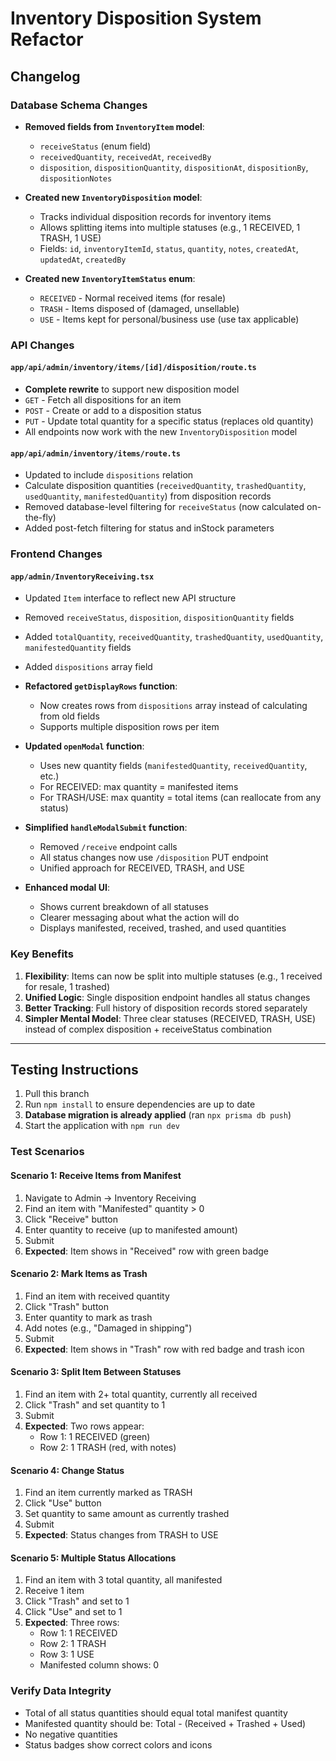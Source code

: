 # Inventory Disposition System Refactor

## Changelog

### Database Schema Changes
- **Removed fields from `InventoryItem` model**:
  - `receiveStatus` (enum field)
  - `receivedQuantity`, `receivedAt`, `receivedBy`
  - `disposition`, `dispositionQuantity`, `dispositionAt`, `dispositionBy`, `dispositionNotes`
  
- **Created new `InventoryDisposition` model**:
  - Tracks individual disposition records for inventory items
  - Allows splitting items into multiple statuses (e.g., 1 RECEIVED, 1 TRASH, 1 USE)
  - Fields: `id`, `inventoryItemId`, `status`, `quantity`, `notes`, `createdAt`, `updatedAt`, `createdBy`
  
- **Created new `InventoryItemStatus` enum**:
  - `RECEIVED` - Normal received items (for resale)
  - `TRASH` - Items disposed of (damaged, unsellable)
  - `USE` - Items kept for personal/business use (use tax applicable)

### API Changes

#### `app/api/admin/inventory/items/[id]/disposition/route.ts`
- **Complete rewrite** to support new disposition model
- `GET` - Fetch all dispositions for an item
- `POST` - Create or add to a disposition status
- `PUT` - Update total quantity for a specific status (replaces old quantity)
- All endpoints now work with the new `InventoryDisposition` model

#### `app/api/admin/inventory/items/route.ts`
- Updated to include `dispositions` relation
- Calculate disposition quantities (`receivedQuantity`, `trashedQuantity`, `usedQuantity`, `manifestedQuantity`) from disposition records
- Removed database-level filtering for `receiveStatus` (now calculated on-the-fly)
- Added post-fetch filtering for status and inStock parameters

### Frontend Changes

#### `app/admin/InventoryReceiving.tsx`
- Updated `Item` interface to reflect new API structure
- Removed `receiveStatus`, `disposition`, `dispositionQuantity` fields
- Added `totalQuantity`, `receivedQuantity`, `trashedQuantity`, `usedQuantity`, `manifestedQuantity` fields
- Added `dispositions` array field

- **Refactored `getDisplayRows` function**:
  - Now creates rows from `dispositions` array instead of calculating from old fields
  - Supports multiple disposition rows per item

- **Updated `openModal` function**:
  - Uses new quantity fields (`manifestedQuantity`, `receivedQuantity`, etc.)
  - For RECEIVED: max quantity = manifested items
  - For TRASH/USE: max quantity = total items (can reallocate from any status)

- **Simplified `handleModalSubmit` function**:
  - Removed `/receive` endpoint calls
  - All status changes now use `/disposition` PUT endpoint
  - Unified approach for RECEIVED, TRASH, and USE

- **Enhanced modal UI**:
  - Shows current breakdown of all statuses
  - Clearer messaging about what the action will do
  - Displays manifested, received, trashed, and used quantities

### Key Benefits

1. **Flexibility**: Items can now be split into multiple statuses (e.g., 1 received for resale, 1 trashed)
2. **Unified Logic**: Single disposition endpoint handles all status changes
3. **Better Tracking**: Full history of disposition records stored separately
4. **Simpler Mental Model**: Three clear statuses (RECEIVED, TRASH, USE) instead of complex disposition + receiveStatus combination

---

## Testing Instructions

1. Pull this branch
2. Run `npm install` to ensure dependencies are up to date
3. **Database migration is already applied** (ran `npx prisma db push`)
4. Start the application with `npm run dev`

### Test Scenarios

#### Scenario 1: Receive Items from Manifest
1. Navigate to Admin → Inventory Receiving
2. Find an item with "Manifested" quantity > 0
3. Click "Receive" button
4. Enter quantity to receive (up to manifested amount)
5. Submit
6. **Expected**: Item shows in "Received" row with green badge

#### Scenario 2: Mark Items as Trash
1. Find an item with received quantity
2. Click "Trash" button
3. Enter quantity to mark as trash
4. Add notes (e.g., "Damaged in shipping")
5. Submit
6. **Expected**: Item shows in "Trash" row with red badge and trash icon

#### Scenario 3: Split Item Between Statuses
1. Find an item with 2+ total quantity, currently all received
2. Click "Trash" and set quantity to 1
3. Submit
4. **Expected**: Two rows appear:
   - Row 1: 1 RECEIVED (green)
   - Row 2: 1 TRASH (red, with notes)

#### Scenario 4: Change Status
1. Find an item currently marked as TRASH
2. Click "Use" button
3. Set quantity to same amount as currently trashed
4. Submit
5. **Expected**: Status changes from TRASH to USE

#### Scenario 5: Multiple Status Allocations
1. Find an item with 3 total quantity, all manifested
2. Receive 1 item
3. Click "Trash" and set to 1
4. Click "Use" and set to 1
5. **Expected**: Three rows:
   - Row 1: 1 RECEIVED
   - Row 2: 1 TRASH
   - Row 3: 1 USE
   - Manifested column shows: 0

### Verify Data Integrity
- Total of all status quantities should equal total manifest quantity
- Manifested quantity should be: Total - (Received + Trashed + Used)
- No negative quantities
- Status badges show correct colors and icons



















